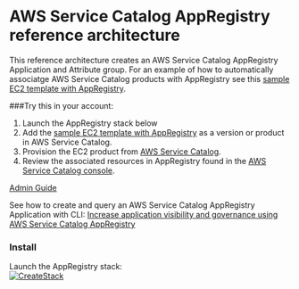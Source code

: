 # AWS Service Catalog AppRegistry reference architecture

This reference architecture creates an AWS Service Catalog AppRegistry Application and Attribute group. 
For an example of how to automatically associatge AWS Service Catalog products with AppRegistry see this [sample EC2 template with AppRegistry](https://github.com/aws-samples/aws-service-catalog-reference-architectures/blob/master/ec2/sc-ec2-linux-nginx-nokey-appreg.json).

###Try this in your account:
1. Launch the AppRegistry stack below
2. Add the [sample EC2 template with AppRegistry](https://github.com/aws-samples/aws-service-catalog-reference-architectures/blob/master/ec2/sc-ec2-linux-nginx-nokey-appreg.json) as a version or product in AWS Service Catalog.
3. Provision the EC2 product from [AWS Service Catalog](https://console.aws.amazon.com/servicecatalog/#products).
4. Review the associated resources in AppRegistry found in the [AWS Service Catalog console](https://console.aws.amazon.com/servicecatalog/#applications/).


[Admin Guide](https://docs.aws.amazon.com/servicecatalog/latest/adminguide/appregistry.html)


See how to create and query an AWS Service Catalog AppRegistry Application with CLI: 
[Increase application visibility and governance using AWS Service Catalog AppRegistry](https://aws.amazon.com/blogs/mt/increase-application-visibility-governance-using-aws-service-catalog-appregistry/)
 

### Install  
Launch the AppRegistry stack:  
[![CreateStack](https://s3.amazonaws.com/cloudformation-examples/cloudformation-launch-stack.png)](https://console.aws.amazon.com/cloudformation/home?region=us-east-1#/stacks/new?stackName=SC-RA-AppRegistryExample&templateURL=https://s3.amazonaws.com/aws-service-catalog-reference-architectures/AppRegistry/sc-appreg-example.json)  


